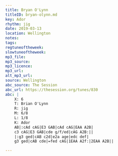 ```yaml
---
title: Bryan O'Lynn
titleID: bryan-olynn.md
key: Ador
rhythm: jig
date: 2019-03-13
location: Wellington 
notes: 
tags: 
regtuneoftheweek: 
slowtuneoftheweek: 
mp3_file: 
mp3_source: 
mp3_licence: 
mp3_url: 
alt_mp3_url: 
source: Wellington
abc_source: The Session
abc_url: https://thesession.org/tunes/830
abc: |
    X: 6
    T: Brian O'Lynn
    R: jig
    M: 6/8
    L: 1/8
    K: Ador
    AB|:cAd cAG|E3 GAB|cAd cAG|EAA A2B|
    c3 cAG|E3 GAB|cde g/f/ed|cAG A2B:||
    |:g3 ged|cAB c2d|e2a age|edc def|
    g3 ged|cAB cde|=fed cAG|1EAA A2f:|2EAA A2B||

---
```

